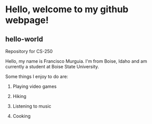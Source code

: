 # **Hello, welcome to my github webpage!**
## hello-world
<p>Repository for CS-250</p>

<p>Hello, my name is Francisco Murguia. I'm from Boise, Idaho and am currently a student at Boise State University.</p>

<p>Some things I enjoy to do are:</p>

1. Playing video games

2. Hiking

3. Listening to music

4. Cooking

